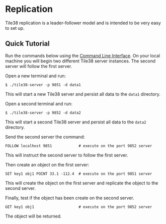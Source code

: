 <!--
layout:  index.html
title:   Replication - Tile38
class:   topic
super:   documentation
-->

# Replication

Tile38 replication is a leader-follower model and is intended to be very easy to set up.

## Quick Tutorial

Run the commands below using the [Command Line Interface](/topics/command-line-interface). On your local machine you will begin two different Tile38 server instances. The second server will follow the first server.

Open a new terminal and run:

```plaintext
$ ./tile38-server -p 9851 -d data1
```

This will start a new Tile38 server and persist all data to the `data1` directory.

Open a second terminal and run:

```plaintext
$ ./tile38-server -p 9852 -d data2
```

This will start a second Tile38 server and persist all data to the `data2` directory.

Send the second server the command:

```tile38-cli
FOLLOW localhost 9851            # execute on the port 9852 server
```

This will instruct the second server to follow the first server.

Then create an object on the first server:

```tile38-cli
SET key1 obj1 POINT 33.1 -112.4  # execute on the port 9851 server
```

This will create the object on the first server and replicate the object to the second server.

Finally, test if the object has been create on the second server.

```tile38-cli
GET key1 obj1                    # execute on the port 9852 server
```

The object will be returned.
